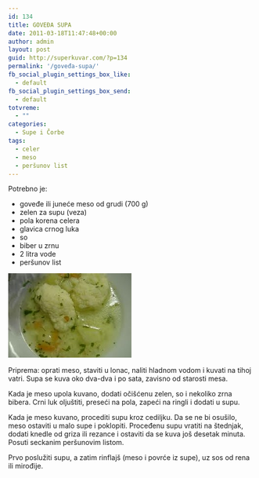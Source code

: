 ```yaml
---
id: 134
title: GOVEĐA SUPA
date: 2011-03-18T11:47:48+00:00
author: admin
layout: post
guid: http://superkuvar.com/?p=134
permalink: '/goveđa-supa/'
fb_social_plugin_settings_box_like:
  - default
fb_social_plugin_settings_box_send:
  - default
totvreme:
  - ""
categories:
  - Supe i Čorbe
tags:
  - celer
  - meso
  - peršunov list
---
```

Potrebno je:

  * goveđe ili juneće meso od grudi (700 g)
  * zelen za supu (veza)
  * pola korena celera
  * glavica crnog luka
  * so
  * biber u zrnu
  * 2 litra vode
  * peršunov list

<img class="alignnone size-full wp-image-836" title="govedjasupa" src="/wp-content/uploads/2011/03/govedjasupa1-e1306839794618.jpg" alt="" width="252" height="172" /> 

Priprema: oprati meso, staviti u lonac, naliti hladnom vodom i kuvati na tihoj vatri. Supa se kuva oko dva-dva i po sata, zavisno od starosti mesa.

Kada je meso upola kuvano, dodati očišćenu zelen, so i nekoliko zrna bibera. Crni luk oljuštiti, preseći na pola, zapeći na ringli i dodati u supu.

Kada je meso kuvano, procediti supu kroz cediljku. Da se ne bi osušilo, meso ostaviti u malo supe i poklopiti. Proceđenu supu vratiti na štednjak, dodati knedle od griza ili rezance i ostaviti da se kuva još desetak minuta. Posuti seckanim peršunovim listom.

Prvo poslužiti supu, a zatim rinflajš (meso i povrće iz supe), uz sos od rena ili mirođije.

&nbsp;